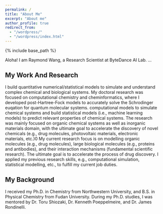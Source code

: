 ```yaml
---
permalink: /
title: "About Me"
excerpt: "About me"
author_profile: true
redirect_from: 
  - "/wordpress/"
  - "/wordpress/index.html"
---
```


{% include base_path %}

Aloha! I am Raymond Wang, a Research Scientist at ByteDance AI Lab. ...


## My Work And Research
I build quantitative numerical/statistical models to simulate and understand complex chemical and biological systems. 
My doctoral research was focused on computational chemistry and cheminformatics, 
where I developed post-Hartree-Fock models to accurately solve the Schrodinger euqation for quantum molecular systems.
computational models to simulate chemical systems and build statistical models (i.e., machine learning models) to predict relevant properties of chemical systems. The research was mainly focused on organic chemical systems as well as inorganic materials domain, with the ultimate goal to accelerate the discovery of novel
chemicals (e.g., drug molecules, photovoltaic materials, electronic materials, etc.)0
My current research focus is on modelling organic molecules (e.g., drug molecules), large biological molecules (e.g., proteins and antibodies), and their interaction mechanisms (fundamental scientific research). The ultimate goal is to accelerate the process of drug discovery. I applied my previous research skills, e.g., computational simulation, statistical modelling, etc., to fulfill my current job duties.

## My Background
I received my Ph.D. in Chemistry from Northwestern University, and B.S. in Physical Chemistry from Fudan University. During my Ph.D. studies, I was mentored by Dr. Toru Shiozaki, Dr. Kenneth Poeppelmeire, and Dr. James Rondinelli.
